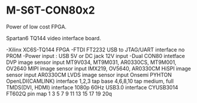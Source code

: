 # M-S6T-CON80x2

Power of low cost FPGA.

Spartan6 TQ144 video interface board.

-Xilinx XC6S-TQ144 FPGA
-FTDI FT2232 USB to JTAG/UART interface
  no PROM
-Power input : USB 5V or DC jack 12V input
-Dual CON80 intetface
  DVP image sensor input
    MT9V034, MT9M031, AR0330CS, MT9M001, OV2640
  MIPI image sensor input
    IMX219, OV5640, AR0330CM
  HiSPI image sensor input
    AR0330CM
  LVDS image sensor input
    Onsemi PYHTON
  OpenLDI(CAMLINK) interface
    1,2,3 tap base
    4,6,8,10 tap medium, full
  TMDS(DVI, HDMI) interface
    1080p 60Hz
  USB3.0 interface
    CYUSB3014
    FT602Q
pin map
 1
 3
 5
 7
 9
11
13
15
17
19
20q
